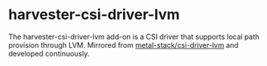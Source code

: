 # harvester-csi-driver-lvm

The harvester-csi-driver-lvm add-on is a CSI driver that supports local path provision through LVM. Mirrored from [metal-stack/csi-driver-lvm](https://github.com/metal-stack/csi-driver-lvm) and developed continuously.

